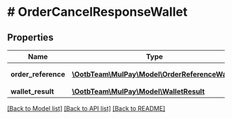 # # OrderCancelResponseWallet

## Properties

Name | Type | Description | Notes
------------ | ------------- | ------------- | -------------
**order_reference** | [**\OotbTeam\MulPay\Model\OrderReferenceWallet**](OrderReferenceWallet.md) | 取引参照情報 | [optional]
**wallet_result** | [**\OotbTeam\MulPay\Model\WalletResult**](WalletResult.md) |  | [optional]

[[Back to Model list]](../../README.md#models) [[Back to API list]](../../README.md#endpoints) [[Back to README]](../../README.md)

